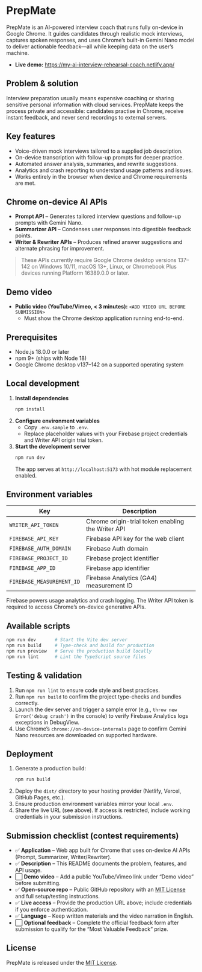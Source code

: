 # PrepMate

PrepMate is an AI-powered interview coach that runs fully on-device in Google Chrome. It guides candidates through realistic mock interviews, captures spoken responses, and uses Chrome’s built-in Gemini Nano model to deliver actionable feedback—all while keeping data on the user’s machine.

- **Live demo:** https://my-ai-interview-rehearsal-coach.netlify.app/

## Problem & solution

Interview preparation usually means expensive coaching or sharing sensitive personal information with cloud services. PrepMate keeps the process private and accessible: candidates practise in Chrome, receive instant feedback, and never send recordings to external servers.

## Key features

- Voice-driven mock interviews tailored to a supplied job description.
- On-device transcription with follow-up prompts for deeper practice.
- Automated answer analysis, summaries, and rewrite suggestions.
- Analytics and crash reporting to understand usage patterns and issues.
- Works entirely in the browser when device and Chrome requirements are met.

## Chrome on-device AI APIs

- **Prompt API** – Generates tailored interview questions and follow-up prompts with Gemini Nano.
- **Summarizer API** – Condenses user responses into digestible feedback points.
- **Writer & Rewriter APIs** – Produces refined answer suggestions and alternate phrasing for improvement.

> These APIs currently require Google Chrome desktop versions 137–142 on Windows 10/11, macOS 13+, Linux, or Chromebook Plus devices running Platform 16389.0.0 or later.

## Demo video

- **Public video (YouTube/Vimeo, < 3 minutes):** `<ADD VIDEO URL BEFORE SUBMISSION>`
  - Must show the Chrome desktop application running end-to-end.

## Prerequisites

- Node.js 18.0.0 or later
- npm 9+ (ships with Node 18)
- Google Chrome desktop v137–142 on a supported operating system

## Local development

1. **Install dependencies**
   ```bash
   npm install
   ```
2. **Configure environment variables**
   - Copy `.env.sample` to `.env`.
   - Replace placeholder values with your Firebase project credentials and Writer API origin trial token.
3. **Start the development server**
   ```bash
   npm run dev
   ```
   The app serves at `http://localhost:5173` with hot module replacement enabled.

## Environment variables

| Key                       | Description                                              |
| ------------------------- | -------------------------------------------------------- |
| `WRITER_API_TOKEN`        | Chrome origin-trial token enabling the Writer API        |
| `FIREBASE_API_KEY`        | Firebase API key for the web client                      |
| `FIREBASE_AUTH_DOMAIN`    | Firebase Auth domain                                     |
| `FIREBASE_PROJECT_ID`     | Firebase project identifier                              |
| `FIREBASE_APP_ID`         | Firebase app identifier                                  |
| `FIREBASE_MEASUREMENT_ID` | Firebase Analytics (GA4) measurement ID                  |

Firebase powers usage analytics and crash logging. The Writer API token is required to access Chrome’s on-device generative APIs.

## Available scripts

```bash
npm run dev       # Start the Vite dev server
npm run build     # Type-check and build for production
npm run preview   # Serve the production build locally
npm run lint      # Lint the TypeScript source files
```

## Testing & validation

1. Run `npm run lint` to ensure code style and best practices.
2. Run `npm run build` to confirm the project type-checks and bundles correctly.
3. Launch the dev server and trigger a sample error (e.g., `throw new Error('debug crash')` in the console) to verify Firebase Analytics logs exceptions in DebugView.
4. Use Chrome’s `chrome://on-device-internals` page to confirm Gemini Nano resources are downloaded on supported hardware.

## Deployment

1. Generate a production build:
   ```bash
   npm run build
   ```
2. Deploy the `dist/` directory to your hosting provider (Netlify, Vercel, GitHub Pages, etc.).
3. Ensure production environment variables mirror your local `.env`.
4. Share the live URL (see above). If access is restricted, include working credentials in your submission instructions.

## Submission checklist (contest requirements)

- ✅ **Application** – Web app built for Chrome that uses on-device AI APIs (Prompt, Summarizer, Writer/Rewriter).  
- ✅ **Description** – This README documents the problem, features, and API usage.  
- ⬜ **Demo video** – Add a public YouTube/Vimeo link under “Demo video” before submitting.  
- ✅ **Open-source repo** – Public GitHub repository with an [MIT License](./LICENSE) and full setup/testing instructions.  
- ✅ **Live access** – Provide the production URL above; include credentials if you enforce authentication.  
- ✅ **Language** – Keep written materials and the video narration in English.  
- ⬜ **Optional feedback** – Complete the official feedback form after submission to qualify for the “Most Valuable Feedback” prize.

## License

PrepMate is released under the [MIT License](./LICENSE).

